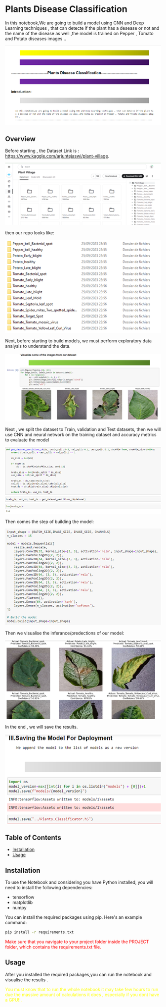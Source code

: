 # Plants Disease Classification

 In this notebook,We are going to build a model using CNN and Deep Learning techniques , that can detecte if the plant has a desease or not and the name of the disease as well ,the model is trained on Pepper , Tomato and Potato diseases images ..

![Interface](project_images/projet.png)

## Overview

Before starting , the Dataset Link is : https://www.kaggle.com/arjuntejaswi/plant-village.

![1](project_images/1.png)

then our repo looks like:

![2](project_images/2.png)

Next, before starting to build models, we must perform exploratory data analysis to understand the data.

![3](project_images/3.png)

Next , we split the dataset to Train, validation and Test datasets, then we will use CNN and neural network on the training dataset and accuracy metrics to evaluate the model 

![4](project_images/4.png)

Then comes the step of building the model:

![5](project_images/5.png)

Then we visualise the inferance/predections of our model:

![6](project_images/6.png)

In the end , we will save the results.

![7](project_images/7.png)

## Table of Contents

- [Installation](#installation)
- [Usage](#usage)


## Installation

To use the Notebook and considering you have Python installed, you will need to install the following dependencies:
 - tensorflow
 - matplotlib
 - numpy


You can install the required packages using pip. Here's an example command:
```bash
pip install -r requirements.txt
```
<span style="color:red">Make sure that you navigate to your project folder inside the PROJECT folder, which contains the requirements.txt file.</span>

## Usage

After you installed the required packages,you can run the notebook and visualise the results .

<span style="color:yellow">You must know that to run the whole notebook it may take few hours to run due the massive amount of calculations it does , especially if you dont have a GPU!!.</span>



